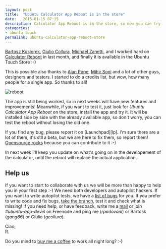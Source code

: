 ```yaml
---
layout: post
title:  "Ubuntu Calculator App Reboot is in the store"
date:   2015-01-15 07:15
description: Calculator App Reboot is in the store, so now you can try it and give us a feedback
categories:
- ubuntu touch
permalink: ubuntu-calculator-app-reboot-store
---
```


[Bartosz Kosiorek][gang66], [Giulio Collura][gcollura], [Michael Zanetti][mzanetti],
and I worked hard on [Calculator Reboot][reboot] in last month, and finally it is
available in the Ubuntu Touch Store :-)

This is possible also thanks to [Alan Pope][popey], [Mihir Soni][mihir] and a
lot of other guys, designers and testers. I started to do a credits list, but
wow, how many people for a single app. So thanks to all!

![reboot](http://img.rpadovani.com/posts/calculator-reboot.png)

The app is still being worked, so in next weeks will have new features and
improvements! Meanwhile, if you want to test it, just look for
*Ubuntu Calculator App Reboot* on the store, install the app and try it. It will be
installed side by side with the already available app, so don't worry, you can
test the reboot without losing the old one.

If you find any bug, please report it on [Launchpad][lp]. I'm sure there are a
lot of them, it's stll a beta, but we are here to fix them, so report them!
[Opensource rocks][ddg] because you can contribute to it :-)

In next week I'll keep you update on what's going on in the developement of the
calculator, until the reboot will replace the actual application.

## Help us

If you want to start to collaborate with us we will be more than happy to help
you in your first step :-) We need both developers and autopilot hackers. If you
want to write autopilot tests, we have a [list of bugs][autopilot] for you. If
you prefer to write code and fix bugs, [take the branch][branch], test it and
check what is missing! If you need help, or have feedback, write me a
[mail](mailto:riccardo@rpadovani.com) or join *#ubuntu-app-devel* on Freenode
and ping me (*rpadovani*) or Bartosk (*gang66*) or Giulio (*gcollura*).

Ciao,<br/>
R.

Do you mind to [buy me a coffee][donation] to work all night long? :-)

[gang66]: https://plus.google.com/105782724017692708794/posts
[gcollura]: https://plus.google.com/+GiulioCollura/posts
[mzanetti]: http://notyetthere.org/
[reboot]: http://rpadovani.com/ubuntu-calculator-app-reboot/
[launchpad]: https://code.launchpad.net/ubuntu-calculator-app
[autopilot]: https://bugs.launchpad.net/ubuntu-calculator-app/+bugs/?field.tag=needs-autopilot-test
[branch]: https://code.launchpad.net/~ubuntu-calculator-dev/ubuntu-calculator-app/reboot
[donation]: http://rpadovani.com/donations/
[ddg]: http://rpadovani.com/why-opensource-rocks/
[popey]: http://popey.com/
[mihir]: https://plus.google.com/+MihirSoni/
